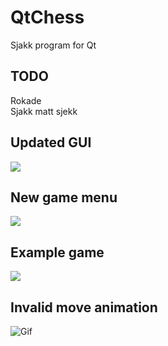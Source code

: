 # QtChess
Sjakk program for Qt
## TODO
Rokade<br>
Sjakk matt sjekk<br>
## Updated GUI
![](https://tarves.no/gif/chessCheck.PNG)
## New game menu
![](https://tarves.no/gif/newGame.png)
## Example game
![](https://tarves.no/gif/game.PNG)
## Invalid move animation
![Gif](https://tarves.no/gif/chess.gif)
